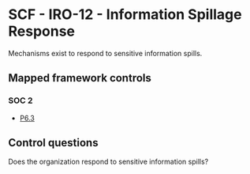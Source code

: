 # SCF - IRO-12 - Information Spillage Response
Mechanisms exist to respond to sensitive information spills.
## Mapped framework controls
### SOC 2
- [P6.3](../soc2/p63.md)
  
## Control questions
Does the organization respond to sensitive information spills?
  